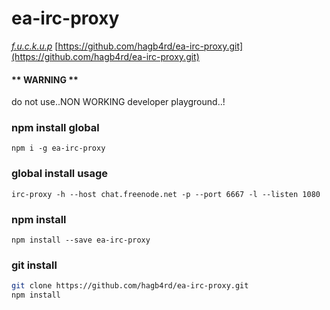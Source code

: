 # ea-irc-proxy 
[*f.u.c.k.u.p*](https://github.com/f-u-c-k-u-p/)
[https://github.com/hagb4rd/ea-irc-proxy.git](https://github.com/hagb4rd/ea-irc-proxy.git)


#### ** WARNING **
do not use..NON WORKING developer playground..!

### npm install global
` npm i -g ea-irc-proxy `

### global install usage
` irc-proxy -h --host chat.freenode.net -p --port 6667 -l --listen 1080 `


### npm install
` npm install --save ea-irc-proxy `

### git install
```bash 
git clone https://github.com/hagb4rd/ea-irc-proxy.git 
npm install 
```
